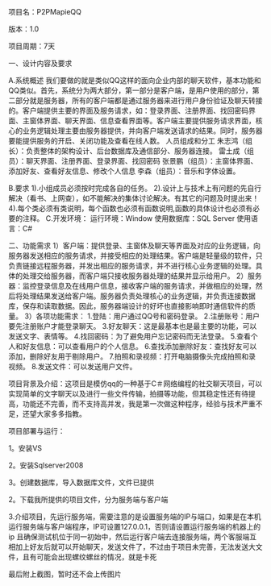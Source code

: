 项目名：P2PMapieQQ

版本：1.0

项目周期：7天

一、设计内容及要求

A.系统概述
       我们要做的就是类似QQ这样的面向企业内部的聊天软件，基本功能和QQ类似。首先，系统分为两大部分，第一部分是客户端，是用户使用的部分，第二部分就是服务器，所有的客户端都是通过服务器来进行用户身份验证及聊天转接的。客户端提供主要的界面及服务请求，如：登录界面、注册界面、找回密码界面、主窗体界面、聊天界面、信息查看界面等。客户端主要提供服务请求界面，核心的业务逻辑处理主要由服务器提供，并向客户端发送请求的结果。同时，服务器要能提供服务的开启、关闭功能及查看在线人数。
人员组成和分工
朱志鸿（组长）：负责整体的架构设计、后台数据库及通信部分、服务器连接。
雷土成（组员）：聊天界面、注册界面、登录界面、找回密码
张景鹏（组员）：主窗体界面、添加好友、查看好友信息、修改个人信息
李森（组员）：音乐和字体设置。

B.要求
1).小组成员必须按时完成各自的任务。
2).设计上与技术上有问题的先自行解决（看书、上网查），如不能解决的集体讨论解决。有其它的问题及时提出来！
4).每个类必须有类说明，每个函数也必须有函数说明,函数的具体设计也必须有必要的注释。
C.开发环境：
运行环境：Window
使用数据库：SQL Server
使用语言：C#

二、功能需求
1）客户端：提供登录、主窗体及聊天等界面及对应的业务逻辑，向服务器发送相应的服务请求，并接受相应的处理结果。客户端是轻量级的软件，只负责链接远程服务器，并发出相应的服务请求，并不进行核心业务逻辑的处理。具体的处理交给服务器，而客户端只接收服务器处理的结果并显示给用户。
2）服务器：监控登录信息及在线用户信息，接收客户端的服务请求，并做相应的处理，然后将处理结果发送给客户端。服务器负责处理核心的业务逻辑，并负责连接数据库，保存和读取数据。因此，服务器端设计的好坏也直接影响即时通信软件的质量。
3）各项功能需求：
1.登陆：用户通过QQ号和密码登录。
2.注册账号：用户要先注册账户才能登录聊天。
3.好友聊天：这是最基本也是最主要的功能，可以发送文字、表情等。
4.找回密码：为了避免用户忘记密码而无法登录。
5.查看个人和好友信息：可以查看用户的个人信息。
6.查找添加删除好友：查找好友可以添加，删除好友用于剔除用户。
7.拍照和录视频：打开电脑摄像头完成拍照和录视频。
8.发送文件：可以发送用户文件。


项目背景及介绍：这项目是模仿qq的一种基于C＃网络编程的社交聊天项目，可以实现简单的文字聊天以及进行一些文件传输，拍摄等功能，但其稳定性还有待提高，功能还不完善，而不支持高并发，我是第一次做这种程序，经验与技术严重不足，还望大家多多指教。

项目部署与运行：

1。安装VS

2。安装Sqlserver2008

3。创建数据库，导入数据库文件，文件已提供

2。下载我所提供的项目文件，分为服务端与客户端

3.介绍项目，先运行服务端，需要注意的是设置服务端的IP与端口，如果是在本机运行服务端与客户端程序，IP可设置127.0.0.1，否则请设置运行服务端的机器上的ip
且确保测试机位于同一初始中，然后运行客户端去连接服务端，两个客服端互相加上好友后就可以开始聊天，发送文件了，不过由于项目未完善，无法发送大文件，且有可能会出现螺纹螺丝的情况，就是卡死

最后附上截图，暂时还不会上传图片
